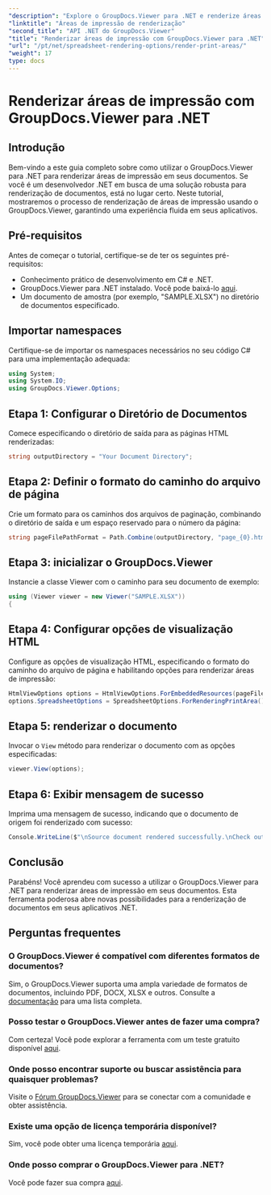 ```yaml
---
"description": "Explore o GroupDocs.Viewer para .NET e renderize áreas de impressão em diversos formatos de documento sem esforço. Experimente o teste gratuito agora mesmo!"
"linktitle": "Áreas de impressão de renderização"
"second_title": "API .NET do GroupDocs.Viewer"
"title": "Renderizar áreas de impressão com GroupDocs.Viewer para .NET"
"url": "/pt/net/spreadsheet-rendering-options/render-print-areas/"
"weight": 17
type: docs
---
```

# Renderizar áreas de impressão com GroupDocs.Viewer para .NET

## Introdução
Bem-vindo a este guia completo sobre como utilizar o GroupDocs.Viewer para .NET para renderizar áreas de impressão em seus documentos. Se você é um desenvolvedor .NET em busca de uma solução robusta para renderização de documentos, está no lugar certo. Neste tutorial, mostraremos o processo de renderização de áreas de impressão usando o GroupDocs.Viewer, garantindo uma experiência fluida em seus aplicativos.
## Pré-requisitos
Antes de começar o tutorial, certifique-se de ter os seguintes pré-requisitos:
- Conhecimento prático de desenvolvimento em C# e .NET.
- GroupDocs.Viewer para .NET instalado. Você pode baixá-lo [aqui](https://releases.groupdocs.com/viewer/net/).
- Um documento de amostra (por exemplo, "SAMPLE.XLSX") no diretório de documentos especificado.
## Importar namespaces
Certifique-se de importar os namespaces necessários no seu código C# para uma implementação adequada:
```csharp
using System;
using System.IO;
using GroupDocs.Viewer.Options;
```
## Etapa 1: Configurar o Diretório de Documentos
Comece especificando o diretório de saída para as páginas HTML renderizadas:
```csharp
string outputDirectory = "Your Document Directory";
```
## Etapa 2: Definir o formato do caminho do arquivo de página
Crie um formato para os caminhos dos arquivos de paginação, combinando o diretório de saída e um espaço reservado para o número da página:
```csharp
string pageFilePathFormat = Path.Combine(outputDirectory, "page_{0}.html");
```
## Etapa 3: inicializar o GroupDocs.Viewer
Instancie a classe Viewer com o caminho para seu documento de exemplo:
```csharp
using (Viewer viewer = new Viewer("SAMPLE.XLSX"))
{
```
## Etapa 4: Configurar opções de visualização HTML
Configure as opções de visualização HTML, especificando o formato do caminho do arquivo de página e habilitando opções para renderizar áreas de impressão:
```csharp
HtmlViewOptions options = HtmlViewOptions.ForEmbeddedResources(pageFilePathFormat);
options.SpreadsheetOptions = SpreadsheetOptions.ForRenderingPrintArea();
```
## Etapa 5: renderizar o documento
Invocar o `View` método para renderizar o documento com as opções especificadas:
```csharp
viewer.View(options);
```
## Etapa 6: Exibir mensagem de sucesso
Imprima uma mensagem de sucesso, indicando que o documento de origem foi renderizado com sucesso:
```csharp
Console.WriteLine($"\nSource document rendered successfully.\nCheck output in {outputDirectory}.");
```
## Conclusão
Parabéns! Você aprendeu com sucesso a utilizar o GroupDocs.Viewer para .NET para renderizar áreas de impressão em seus documentos. Esta ferramenta poderosa abre novas possibilidades para a renderização de documentos em seus aplicativos .NET.
## Perguntas frequentes
### O GroupDocs.Viewer é compatível com diferentes formatos de documentos?
Sim, o GroupDocs.Viewer suporta uma ampla variedade de formatos de documentos, incluindo PDF, DOCX, XLSX e outros. Consulte a [documentação](https://tutorials.groupdocs.com/viewer/net/) para uma lista completa.
### Posso testar o GroupDocs.Viewer antes de fazer uma compra?
Com certeza! Você pode explorar a ferramenta com um teste gratuito disponível [aqui](https://releases.groupdocs.com/).
### Onde posso encontrar suporte ou buscar assistência para quaisquer problemas?
Visite o [Fórum GroupDocs.Viewer](https://forum.groupdocs.com/c/viewer/9) para se conectar com a comunidade e obter assistência.
### Existe uma opção de licença temporária disponível?
Sim, você pode obter uma licença temporária [aqui](https://purchase.groupdocs.com/temporary-license/).
### Onde posso comprar o GroupDocs.Viewer para .NET?
Você pode fazer sua compra [aqui](https://purchase.groupdocs.com/buy).